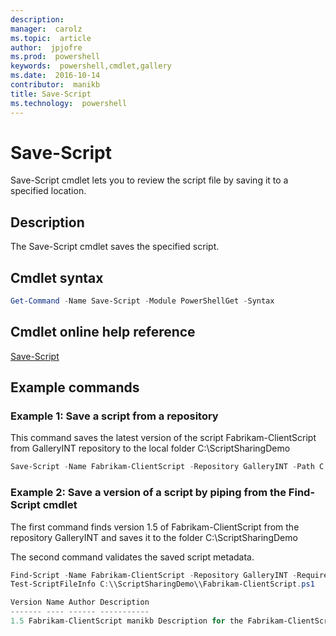 ```yaml
---
description:  
manager:  carolz
ms.topic:  article
author:  jpjofre
ms.prod:  powershell
keywords:  powershell,cmdlet,gallery
ms.date:  2016-10-14
contributor:  manikb
title: Save-Script
ms.technology:  powershell
---
```


# Save-Script

Save-Script cmdlet lets you to review the script file by saving it to a specified location.

## Description

The Save-Script cmdlet saves the specified script.

## Cmdlet syntax

```powershell
Get-Command -Name Save-Script -Module PowerShellGet -Syntax
```
## Cmdlet online help reference

[Save-Script](http://go.microsoft.com/fwlink/?LinkId=619786)

## Example commands

### Example 1: Save a script from a repository
This command saves the latest version of the script Fabrikam-ClientScript from GalleryINT repository to the local folder C:\ScriptSharingDemo

```powershell
Save-Script -Name Fabrikam-ClientScript -Repository GalleryINT -Path C:\ScriptSharingDemo
```

### Example 2: Save a version of a script by piping from the Find-Script cmdlet

The first command finds version 1.5 of Fabrikam-ClientScript from the repository GalleryINT and saves it to the folder C:\ScriptSharingDemo

The second command validates the saved script metadata.

```powershell
Find-Script -Name Fabrikam-ClientScript -Repository GalleryINT -RequiredVersion 1.5 | Save-Script -Path C:\\ScriptSharingDemo
Test-ScriptFileInfo C:\\ScriptSharingDemo\\Fabrikam-ClientScript.ps1

Version Name Author Description
------- ---- ------ -----------
1.5 Fabrikam-ClientScript manikb Description for the Fabrikam-ClientScript script
```

